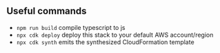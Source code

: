 ## Useful commands

* `npm run build`   compile typescript to js
* `npx cdk deploy`  deploy this stack to your default AWS account/region
* `npx cdk synth`   emits the synthesized CloudFormation template